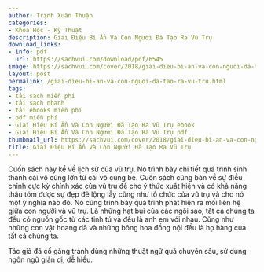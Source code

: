 ```yaml
---
author: Trịnh Xuân Thuận
categories:
- Khoa Học - Kỹ Thuật
description: Giai Điệu Bí Ẩn Và Con Người Đã Tạo Ra Vũ Trụ
download_links:
- info: pdf
  url: https://sachvui.com/download/pdf/6545
image: https://sachvui.com/cover/2018/giai-dieu-bi-an-va-con-nguoi-da-tao-ra-vu-tru.jpg
layout: post
permalink: /giai-dieu-bi-an-va-con-nguoi-da-tao-ra-vu-tru.html
tags:
- tải sách miễn phí
- tải sách nhanh
- tải ebooks miễn phí
- pdf miễn phí
- Giai Điệu Bí Ẩn Và Con Người Đã Tạo Ra Vũ Trụ ebook
- Giai Điệu Bí Ẩn Và Con Người Đã Tạo Ra Vũ Trụ pdf
thumbnail_url: https://sachvui.com/cover/2018/giai-dieu-bi-an-va-con-nguoi-da-tao-ra-vu-tru.jpg
title: Giai Điệu Bí Ẩn Và Con Người Đã Tạo Ra Vũ Trụ
---
```


 <div class="item-desc text-justify"> <p>Cuốn sách này kể về lịch sử của vũ trụ. Nó trình bày chi tiết quá trình sinh thành cái vô cùng lớn từ cái vô cùng bé. Cuốn sách cũng bàn về sự điều chỉnh cực kỳ chính xác của vũ trụ để cho ý thức xuất hiện và có khả năng thâu tóm được sự đẹp đẽ lộng lẫy cũng như tổ chức của vũ trụ và cho nó một ý nghĩa nào đó. Nó cũng trình bày quá trình phát hiện ra mối liên hệ giữa con người và vũ trụ. Là những hạt bụi của các ngôi sao, tất cả chúng ta đều có nguồn gốc từ các tinh tú và đều là anh em với nhau. Cũng như những con vật hoang dã và những bông hoa đồng nội đều là họ hàng của tất cả chúng ta.</p><p>Tác giả đã cố gắng tránh dùng những thuật ngữ quá chuyên sâu, sử dụng ngôn ngữ giản dị, dễ hiểu.</p> </div>